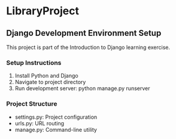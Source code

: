 # LibraryProject

## Django Development Environment Setup

This project is part of the Introduction to Django learning exercise.

### Setup Instructions
1. Install Python and Django
2. Navigate to project directory
3. Run development server: python manage.py runserver

### Project Structure
- settings.py: Project configuration
- urls.py: URL routing
- manage.py: Command-line utility
